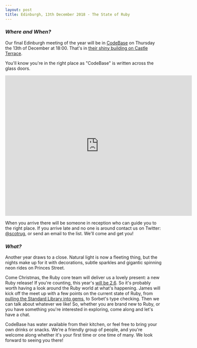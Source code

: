 ```yaml
---
layout: post
title: Edinburgh, 13th December 2018 - The State of Ruby
---
```


### *Where and When?*

Our final Edinburgh meeting of the year will be in <a href="http://www.thisiscodebase.com/">CodeBase</a> on Thursday the 13th of December at 18:00. That's in <a href="http://www.openstreetmap.org/node/2622756843#map=18/55.94652/-3.20081&layers=C">their shiny building on Castle Terrace</a>.

You'll know you're in the right place as "CodeBase" is written across the glass doors.

<iframe src="https://www.google.com/maps/embed?pb=!1m0!3m2!1sen!2suk!4v1483872929132!6m8!1m7!1sVSL7PfdVl9-Er1E-TE_AdA!2m2!1d55.94717620478372!2d-3.201899568462977!3f123.96453758660971!4f-14.18015060339934!5f0.7820865974627469" width="600" height="450" frameborder="0" style="border:0" allowfullscreen></iframe>

When you arrive there will be someone in reception who can guide you to the right place. If you arrive late and no one is around contact us on Twitter: <a href="https://twitter.com/scotrug">@scotrug</a>, or send an email to the list. We'll come and get you!

### *What?*

Another year draws to a close. Natural light is now a fleeting thing, but the nights make up for it with decorations, subtle sparkles and gigantic spinning neon rides on Princes Street.

Come Christmas, the Ruby core team will deliver us a lovely present: a new Ruby release! If you're counting, this year's [will be 2.6](https://medium.com/tailor-tech/whats-new-in-ruby-2-6-a4774f3631c1). So it's probably worth having a look around the Ruby world at what's happening. James will kick off the meet up with a few points on the current state of Ruby, from [pulling the Standard Library into gems](https://stdgems.org/), to Sorbet's type checking. Then we can talk about whatever we like! So, whether you are brand new to Ruby, or you have something you're interested in exploring, come along and let's have a chat.

CodeBase has water available from their kitchen, or feel free to bring your own drinks or snacks. We're a friendly group of people, and you're welcome along whether it's your first time or one time of many. We look forward to seeing you there!

